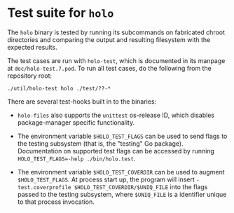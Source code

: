 Test suite for `holo`
=====================

The `holo` binary is tested by running its subcommands on fabricated chroot
directories and comparing the output and resulting filesystem with the expected
results.

The test cases are run with `holo-test`, which is documented in its manpage at
`doc/holo-test.7.pod`. To run all test cases, do the following from the
repository root:

    ./util/holo-test holo ./test/??-*

There are several test-hooks built in to the binaries:

 - `holo-files` also supports the `unittest` os-release ID, which disables
   package-manager specific functionality.

 - The environment variable `$HOLO_TEST_FLAGS` can be used to send flags to the
   testing subsystem (that is, the "testing" Go package). Documentation on
   supported test flags can be accessed by running `HOLO_TEST_FLAGS=-help
   ./bin/holo.test`.

 - The environment variable `$HOLO_TEST_COVERDIR` can be used to augment
   `$HOLO_TEST_FLAGS`. At process start up, the program will insert
   `-test.coverprofile $HOLO_TEST_COVERDIR/$UNIQ_FILE` into the flags passed to
   the testing subsystem, where `$UNIQ_FILE` is a identifier unique to that
   process invocation.
